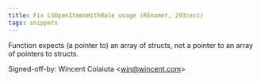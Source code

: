 ```yaml
---
title: Fix LSOpenItemsWithRole usage (REnamer, 293cecc)
tags: snippets
---
```


Function expects (a pointer to) an array of structs, not a pointer to an array of pointers to structs.

Signed-off-by: Wincent Colaiuta &lt;win@wincent.com&gt;
